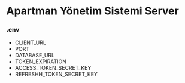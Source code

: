 <h1> Apartman Yönetim Sistemi Server </h1>

<h3> .env </h3>
<ul>
<li>CLIENT_URL</li>
<li>PORT</li>
<li>DATABASE_URL</li>
<li>TOKEN_EXPIRATION</li>
<li>ACCESS_TOKEN_SECRET_KEY</li>
<li>REFRESHH_TOKEN_SECRET_KEY</li>
</ul>
